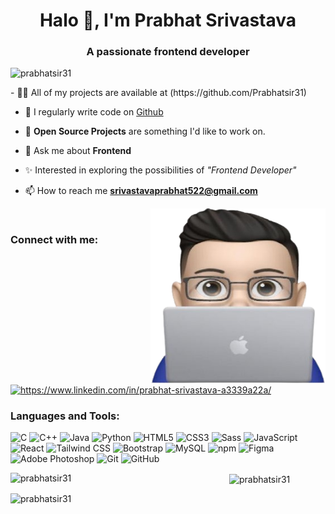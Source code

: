 
<!-- <div align="center">  
  <img align="center" alt="GIF" src="https://media.giphy.com/media/f3iwJFOVOwuy7K6FFw/giphy.gif" width="500px" height="250px" />   
</div>-->     
    
<h1 align="center">Halo 👋, I'm Prabhat Srivastava</h1> 
<h3 align="center">A passionate frontend developer</h3>
 
<p align="left"> <img src="https://komarev.com/ghpvc/?username=prabhatsir31&label=Profile%20views&color=0e75b6&style=flat" alt="prabhatsir31" /> </p>
<!--
- 🌱 I’m currently learning **Data Structure**   -->
- 👨‍💻 All of my projects are available at (https://github.com/Prabhatsir31)

- 📝 I regularly write code on [Github](https://github.com/Prabhatsir31)
  
- 🙌 **Open Source Projects** are something I'd like to work on. 

- 💬 Ask me about **Frontend**

- ✨ Interested in exploring the possibilities of *"Frontend Developer"*
  
- 📫 How to reach me **srivastavaprabhat522@gmail.com**

<img align='right' src="img.png" height="280" width="280" ><br>

<h3 align="left">Connect with me:</h3>

<p align="left">
<a href="https://linkedin.com/in/https://www.linkedin.com/in/prabhat-srivastava-a3339a22a/" target="blank"><img align="center" src="https://raw.githubusercontent.com/rahuldkjain/github-profile-readme-generator/master/src/images/icons/Social/linked-in-alt.svg" alt="https://www.linkedin.com/in/prabhat-srivastava-a3339a22a/" height="30" width="40" /></a>
</p>

<h3 align="left">Languages and Tools: </h3>

![C](https://img.shields.io/static/v1?style=for-the-badge&message=C&color=222222&logo=C&logoColor=A8B9CC&label=)
![C++](https://img.shields.io/static/v1?style=for-the-badge&message=C%2B%2B&color=00599C&logo=C%2B%2B&logoColor=FFFFFF&label=)
![Java](https://img.shields.io/badge/java-%23ED8B00.svg?style=for-the-badge&logo=java&logoColor=white) 
![Python](https://img.shields.io/static/v1?style=for-the-badge&message=Python&color=3776AB&logo=Python&logoColor=FFFFFF&label=)
![HTML5](https://img.shields.io/static/v1?style=for-the-badge&message=HTML5&color=E34F26&logo=HTML5&logoColor=FFFFFF&label=)
![CSS3](https://img.shields.io/static/v1?style=for-the-badge&message=CSS3&color=1572B6&logo=CSS3&logoColor=FFFFFF&label=)
![Sass](https://img.shields.io/static/v1?style=for-the-badge&message=Sass&color=CC6699&logo=Sass&logoColor=FFFFFF&label=)
![JavaScript](https://img.shields.io/static/v1?style=for-the-badge&message=JavaScript&color=222222&logo=JavaScript&logoColor=F7DF1E&label=)
![React](https://img.shields.io/static/v1?style=for-the-badge&message=React&color=222222&logo=React&logoColor=61DAFB&label=)
![Tailwind CSS](https://img.shields.io/static/v1?style=for-the-badge&message=Tailwind+CSS&color=222222&logo=Tailwind+CSS&logoColor=06B6D4&label=)
![Bootstrap](https://img.shields.io/static/v1?style=for-the-badge&message=Bootstrap&color=7952B3&logo=Bootstrap&logoColor=FFFFFF&label=)
![MySQL](https://img.shields.io/static/v1?style=for-the-badge&message=MySQL&color=4479A1&logo=MySQL&logoColor=FFFFFF&label=)
![npm](https://img.shields.io/static/v1?style=for-the-badge&message=npm&color=CB3837&logo=npm&logoColor=FFFFFF&label=)
![Figma](https://img.shields.io/static/v1?style=for-the-badge&message=Figma&color=F24E1E&logo=Figma&logoColor=FFFFFF&label=)
![Adobe Photoshop](https://img.shields.io/static/v1?style=for-the-badge&message=Adobe+Photoshop&color=31A8FF&logo=Adobe+Photoshop&logoColor=FFFFFF&label=)
![Git](https://img.shields.io/static/v1?style=for-the-badge&message=Git&color=F05032&logo=Git&logoColor=FFFFFF&label=)
![GitHub](https://img.shields.io/static/v1?style=for-the-badge&message=GitHub&color=181717&logo=GitHub&logoColor=FFFFFF&label=)


<p><img align="left" width="350" src="https://github-readme-stats.vercel.app/api/top-langs/?username=prabhatsir31&layout=compact&border_radius=10&theme=radical" alt="prabhatsir31" /></p>

<p><img align="center" src="https://github-readme-streak-stats.herokuapp.com/?user=prabhatsir31&border_radius=10&theme=radical" alt="prabhatsir31" /></p>

<p><img src="https://github-readme-stats.vercel.app/api?username=prabhatsir31&show=prs_merged_percentage_icons=true&border_radius=10&theme=radical" alt="prabhatsir31" /></p>


<!--
[Top Langs](https://github-readme-stats.vercel.app/api/to-lasername=anurhazra&exclude_repo=githadme-stura
//github-readme-stats.verel.app/api?username=an(htts://github.cnuraghazr
GitHsta(https://githreadmstats.vercel.username=prabhatr31&ow=prm
p Langs](https://github-dme-stats.verc.pi/tog/ername=anughaz
angs](https:/ithub-readme-stats.vercel.ap
p angs(https://githureadmestat.vercel.app/api/toplangs/usrname=prabhatsir31&layou
-->
